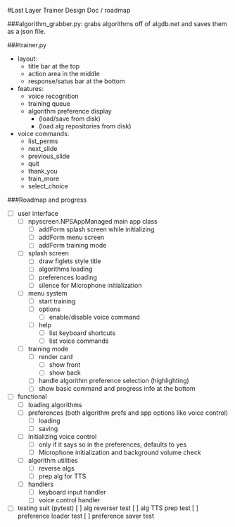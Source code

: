 #Last Layer Trainer Design Doc / roadmap 

###algorithm_grabber.py:
grabs algorithms off of algdb.net and saves them as a json file.

###trainer.py
  * layout:
    * title bar at the top
    * action area in the middle
    * response/satus bar at the bottom
  * features:
    * voice recognition
    * training queue
    * algorithm preference display
      * (load/save from disk)
      * (load alg repositories from disk)
  * voice commands:
    * list_perms
    * next_slide
    * previous_slide
    * quit
    * thank_you
    * train_more
    * select_choice
    
    
###Roadmap and progress
- [ ] user interface
  - [ ] npyscreen.NPSAppManaged main app class
    - [ ] addForm splash screen while initializing
    - [ ] addForm menu screen
    - [ ] addForm training mode
  - [ ] splash screen
    - [ ] draw figlets style title
    - [ ] algorithms loading
    - [ ] preferences loading
    - [ ] silence for Microphone initialization 
  - [ ] menu system 
    - [ ] start training
    - [ ] options 
      - [ ] enable/disable voice command
    - [ ] help
      - [ ] list keyboard shortcuts
      - [ ] list voice commands
  - [ ] training mode
    - [ ] render card
        - [ ] show front
        - [ ] show back
    - [ ] handle algorithm preference selection (highlighting)
    - [ ] show basic command and progress info at the bottom

- [ ] functional
  - [ ] loading algorithms
  - [ ] preferences (both algorithm prefs and app options like voice control)
    - [ ] loading
    - [ ] saving
  - [ ] initializing voice control
    - [ ] only if it says so in the preferences, defaults to yes
    - [ ] Microphone initialization and background volume check
  - [ ] algorithm utilities
    - [ ] reverse algs
    - [ ] prep alg for TTS 
  - [ ] handlers
    - [ ] keyboard input handler
    - [ ] voice control handler
    
- [ ] testing suit (pytest)
    [ ] alg reverser test
    [ ] alg TTS prep test
    [ ] preference loader test
    [ ] preference saver test